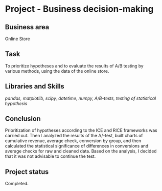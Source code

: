 # Project - Business decision-making

## Business area

Online Store

## Task

To prioritize hypotheses and to evaluate the results of A/B testing by various methods, using the data of the online store.

## Libraries and Skills
*pandas, matplotlib, scipy, datetime, numpy, A/B-tests, testing of statistical hypothesis*

## Сonclusion

Prioritization of hypotheses according to the ICE and RICE frameworks was carried out. Then I analyzed the results of the A/-test, built charts of cumulative revenue, average check, conversion by group, and then calculated the statistical significance of differences in conversions and average checks for raw and cleaned data.
Based on the analysis, I decided that it was not advisable to continue the test.

## Project status
Completed.
